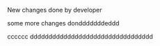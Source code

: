 New changes done by developer

some more changes dondddddddeddd


cccccc
ddddddddddddddddddddddddddddddddd
